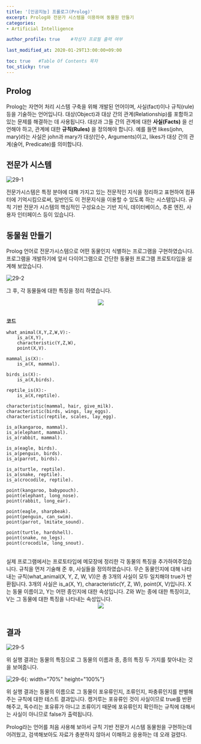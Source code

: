```yaml
---
title: '[인공지능] 프롤로그(Prolog)' 
excerpt: Prolog와 전문가 시스템을 이용하여 동물원 만들기
categories:
- Artificial Intelligence

author_profile: true    #작성자 프로필 출력 여부

last_modified_at: 2020-01-29T13:00:00+09:00

toc: true   #Table Of Contents 목차 
toc_sticky: true
---
```


## Prolog
Prolog는 자연어 처리 시스템 구축을 위해 개발된 언어이며, 사실(fact)이나 규칙(rule) 등을 기술하는 언어입니다. 대상(Object)과 대상 간의 관계(Relationship)를 포함하고 있는 문제를 해결하는 데 사용됩니다. 대상과 그들 간의 관계에 대한 __사실(Facts)__ 을 선언해야 하고, 관계에 대한 __규칙(Rules)__ 을 정의해야 합니다. 예를 들면 likes(john, mary)라는 사실은 john과 mary가 대상(인수, Arguments)이고, likes가 대상 간의 관계(술어, Predicate)를 의미합니다.

## 전문가 시스템

![29-1](/assets/img/29-1.png)

전문가시스템은 특정 분야에 대해 가지고 있는 전문적인 지식을 정리하고 표현하여 컴퓨터에 기억시킴으로써, 일반인도 이 전문지식을 이용할 수 있도록 하는 시스템입니다. 규칙 기반 전문가 시스템의 핵심적인 구성요소는 기반 지식, 데이터베이스, 추론 엔진, 사용자 인터페이스 등이 있습니다. 

## 동물원 만들기
Prolog 언어로 전문가시스템으로 어떤 동물인지 식별하는 프로그램을 구현하였습니다. 프로그램을 개발하기에 앞서 다이어그램으로 간단한 동물원 프로그램 프로토타입을 설계해 보았습니다. 
<br>

![29-2](/assets/img/29-2.png)

그 후, 각 동물들에 대한 특징을 정리 하였습니다.
<br>

<center><img src="/assets/img/29-3.png"></center>

<br>

__코드__
```
what_animal(X,Y,Z,W,V):-
    is_a(X,Y),
    characteristic(Y,Z,W),
    point(X,V).

mammal_is(X):-
    is_a(X, mammal).

birds_is(X):-
    is_a(X,birds).

reptile_is(X):-
    is_a(X,reptile).

characteristic(mammal, hair, give_milk).
characteristic(birds, wings, lay_eggs).
characteristic(reptile, scales, lay_egg).

is_a(kangaroo, mammal).
is_a(elephant, mammal).
is_a(rabbit, mammal).

is_a(eagle, birds).
is_a(penguin, birds).
is_a(parrot, birds).

is_a(turtle, reptile).
is_a(snake, reptile).
is_a(crocodile, reptile).

point(kangaroo, babypouch).
point(elephant, long_nose).
point(rabbit, long_ear).

point(eagle, sharpbeak).
point(penguin, can_swim).
point(parrot, lmitate_sound).

point(turtle, hardshell).
point(snake, no_legs).
point(crocodile, long_snout).
```
<br>
실제 프로그램에서는 프로토타입에 메모장에 정리한 각 동물의 특징을 추가하여주었습니다. 규칙을 먼저 기술해 준 후, 사실들을 정의하였습니다. 
무슨 동물인지에 대해 나타내는 규칙(what_animal(X, Y, Z, W, V))은 총 3개의 사실이 모두 일치해야 true가 반환됩니다.
3개의 사실은 is_a(X, Y), characteristic(Y, Z, W), point(X, V)입니다. X는 동물 이름이고, Y는 어떤 종인지에 대한 속성입니다. Z와 W는 종에 대한 특징이고, V는 그 동물에 대한 특징을 나타내는 속성입니다. 
<br>

<center><img src="/assets/img/29-4.png"></center>
<br>

## 결과

![29-5](/assets/img/29-5.png)

위 실행 결과는 동물의 특징으로 그 동물의 이름과 종, 종의 특징 두 가지를 찾아내는 것을 보여줍니다. 


![29-6](/assets/img/29-6.png){: width="70%" height="100%"}

위 실행 결과는 동물의 이름으로 그 동물이 포유류인지, 조류인지, 파충류인지를 판별해주는 규칙에 대한 테스트 결과입니다. 캥거루는 포유류인 것이 사실이므로 true를 반환해주고, 독수리는 포유류가 아니고 조류이기 때문에 포유류인지 확인하는 규칙에 대해서는 사실이 아니므로 false가 출력됩니다. 

Prolog라는 언어를 처음 사용해 보아서 규칙 기반 전문가 시스템 동물원을 구현하는데 어려웠고, 검색해보아도 자료가 충분하지 않아서 이해하고 응용하는 데 오래 걸렸다.